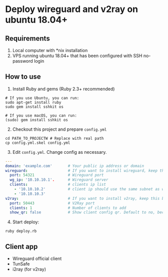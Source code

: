 # Deploy wireguard and v2ray on ubuntu 18.04+

## Requirements

1. Local computer with *nix installation
2. VPS running ubuntu 18.04+ that has been configured with SSH no-password login

## How to use

1. Install Ruby and gems (Ruby 2.3+ recommended)

```
# If you use Ubuntu, you can run:
sudo apt-get install ruby
sudo gem install sshkit os

# If you use macOS, you can run:
(sudo) gem install sshkit os
```

2. Checkout this project and prepare `config.yml`

```
cd PATH_TO_PROJECTW # Replace with real path
cp config.yml.skel config.yml
```

3. Edit `config.yml`. Change config as necessary.

```yaml
---
domain: 'example.com'       # Your public ip address or domain
wireguard:                  # If you want to install wireguard, keep this block remove otherwise
  port: 54321               # Wireguard port
  wg_ip: '10.10.10.1'.      # Wireguard server
  clients:                  # clients ip list
    - '10.10.10.2'          # client ip should use the same subnet as wg_ip
    - '10.10.10.3'
v2ray:                      # If you want to install v2ray, keep this block; remove otherwise
  port: 50443               # V2Ray port
  clients: 1                # Number of clients to add
  show_qr: false            # Show client config qr. Default to no, because client conf is too big
```

4. Start deploy:

```
ruby deploy.rb
```

## Client app

- Wireguard official client
- TunSafe
- i2ray (for v2ray)
